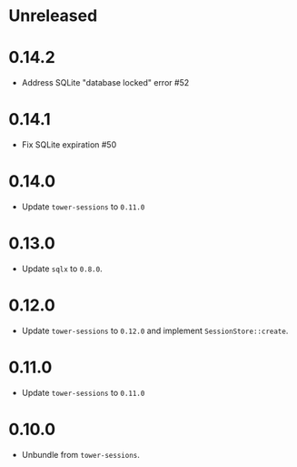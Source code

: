 # Unreleased

# 0.14.2

- Address SQLite "database locked" error #52

# 0.14.1

- Fix SQLite expiration #50

# 0.14.0

- Update `tower-sessions` to `0.11.0`

# 0.13.0

- Update `sqlx` to `0.8.0`.

# 0.12.0

- Update `tower-sessions` to `0.12.0` and implement `SessionStore::create`.

# 0.11.0

- Update `tower-sessions` to `0.11.0`

# 0.10.0

- Unbundle from `tower-sessions`.
